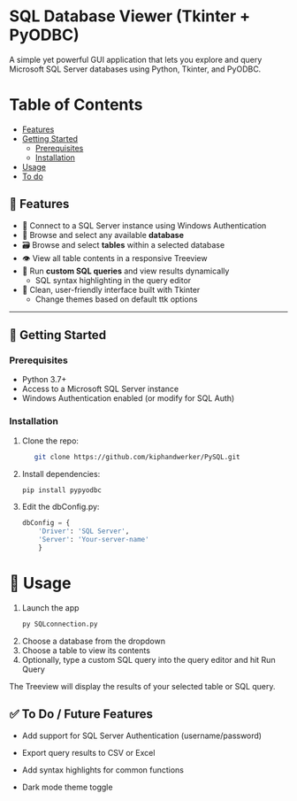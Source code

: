 # SQL Database Viewer (Tkinter + PyODBC)

A simple yet powerful GUI application that lets you explore and query Microsoft SQL Server databases using Python, Tkinter, and PyODBC.

# Table of Contents
- [Features](#-features)
- [Getting Started](#-getting-started)
    - [Prerequisites](#prerequisites)
    - [Installation](#installation)
- [Usage](#-usage)
- [To do](#-to-do--future-features)

## 🔧 Features

- 🔌 Connect to a SQL Server instance using Windows Authentication
- 📂 Browse and select any available **database**
- 🗃️ Browse and select **tables** within a selected database
- 👁️ View all table contents in a responsive Treeview
- 🧠 Run **custom SQL queries** and view results dynamically
    - SQL syntax highlighting in the query editor
- 📝 Clean, user-friendly interface built with Tkinter
    - Change themes based on default ttk options

---

## 🚀 Getting Started

### Prerequisites

- Python 3.7+
- Access to a Microsoft SQL Server instance
- Windows Authentication enabled (or modify for SQL Auth)

### Installation
<ol>
<li> Clone the repo:

```bash
   git clone https://github.com/kiphandwerker/PySQL.git
```

<li> Install dependencies:

```bash
pip install pypyodbc
```

<li> Edit the dbConfig.py:

```python
dbConfig = {
    'Driver': 'SQL Server',
    'Server': 'Your-server-name'
    }
```

</ol>

# 🧪 Usage

<ol>

<li>Launch the app

```python
py SQLconnection.py
```

<li>Choose a database from the dropdown

<li>Choose a table to view its contents

<li>Optionally, type a custom SQL query into the query editor and hit Run Query

</ol>

The Treeview will display the results of your selected table or SQL query.

## ✅ To Do / Future Features

- Add support for SQL Server Authentication (username/password)

- Export query results to CSV or Excel

- Add syntax highlights for common functions

- Dark mode theme toggle
